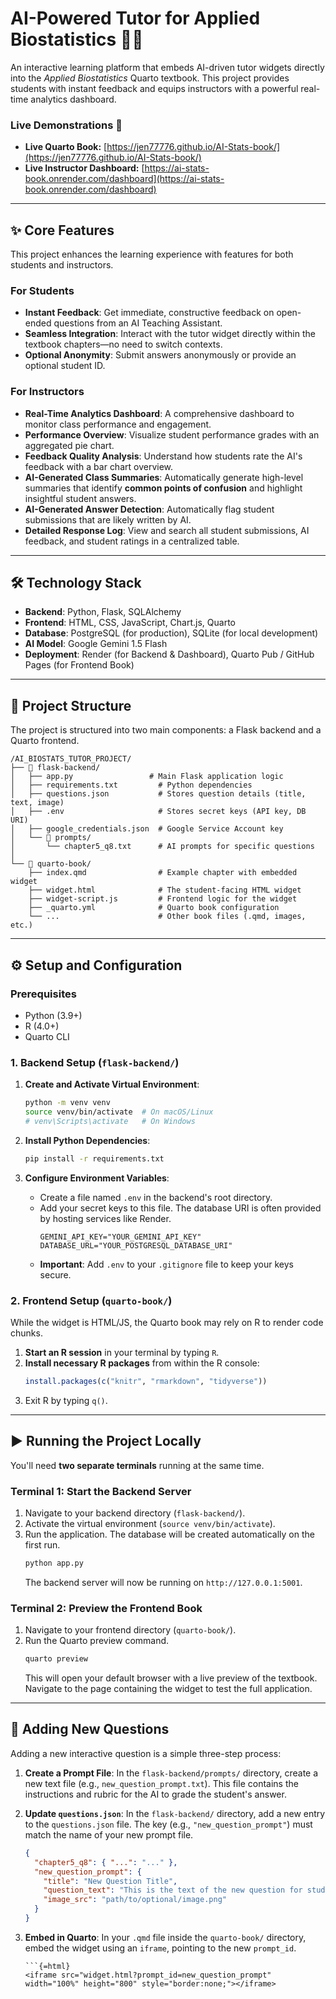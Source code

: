 # AI-Powered Tutor for Applied Biostatistics 🧪🤖

An interactive learning platform that embeds AI-driven tutor widgets directly into the *Applied Biostatistics* Quarto textbook. This project provides students with instant feedback and equips instructors with a powerful real-time analytics dashboard.



### Live Demonstrations 🚀

* **Live Quarto Book:** [https://jen77776.github.io/AI-Stats-book/](https://jen77776.github.io/AI-Stats-book/)
* **Live Instructor Dashboard:** [https://ai-stats-book.onrender.com/dashboard](https://ai-stats-book.onrender.com/dashboard)

---

## ✨ Core Features

This project enhances the learning experience with features for both students and instructors.

### For Students
* **Instant Feedback**: Get immediate, constructive feedback on open-ended questions from an AI Teaching Assistant.
* **Seamless Integration**: Interact with the tutor widget directly within the textbook chapters—no need to switch contexts.
* **Optional Anonymity**: Submit answers anonymously or provide an optional student ID.

### For Instructors
* **Real-Time Analytics Dashboard**: A comprehensive dashboard to monitor class performance and engagement.
* **Performance Overview**: Visualize student performance grades with an aggregated pie chart.
* **Feedback Quality Analysis**: Understand how students rate the AI's feedback with a bar chart overview.
* **AI-Generated Class Summaries**: Automatically generate high-level summaries that identify **common points of confusion** and highlight insightful student answers.
* **AI-Generated Answer Detection**: Automatically flag student submissions that are likely written by AI.
* **Detailed Response Log**: View and search all student submissions, AI feedback, and student ratings in a centralized table.

---

## 🛠️ Technology Stack

* **Backend**: Python, Flask, SQLAlchemy
* **Frontend**: HTML, CSS, JavaScript, Chart.js, Quarto
* **Database**: PostgreSQL (for production), SQLite (for local development)
* **AI Model**: Google Gemini 1.5 Flash
* **Deployment**: Render (for Backend & Dashboard), Quarto Pub / GitHub Pages (for Frontend Book)

---

## 📁 Project Structure

The project is structured into two main components: a Flask backend and a Quarto frontend.
```
/AI_BIOSTATS_TUTOR_PROJECT/
├── 📁 flask-backend/
│   ├── app.py                 # Main Flask application logic
│   ├── requirements.txt         # Python dependencies
│   ├── questions.json           # Stores question details (title, text, image)
│   ├── .env                     # Stores secret keys (API key, DB URI)
│   ├── google_credentials.json  # Google Service Account key
│   └── 📁 prompts/
│       └── chapter5_q8.txt      # AI prompts for specific questions
│
└── 📁 quarto-book/
    ├── index.qmd                # Example chapter with embedded widget
    ├── widget.html              # The student-facing HTML widget
    ├── widget-script.js         # Frontend logic for the widget
    ├── _quarto.yml              # Quarto book configuration
    └── ...                      # Other book files (.qmd, images, etc.)
```


---
## ⚙️ Setup and Configuration

### Prerequisites
* Python (3.9+)
* R (4.0+)
* Quarto CLI

### 1. Backend Setup (`flask-backend/`)

1.  **Create and Activate Virtual Environment**:
    ```bash
    python -m venv venv
    source venv/bin/activate  # On macOS/Linux
    # venv\Scripts\activate   # On Windows
    ```

2.  **Install Python Dependencies**:
    ```bash
    pip install -r requirements.txt
    ```

3.  **Configure Environment Variables**:
    * Create a file named `.env` in the backend's root directory.
    * Add your secret keys to this file. The database URI is often provided by hosting services like Render.
        ```env
        GEMINI_API_KEY="YOUR_GEMINI_API_KEY"
        DATABASE_URL="YOUR_POSTGRESQL_DATABASE_URI"
        ```
    * **Important**: Add `.env` to your `.gitignore` file to keep your keys secure.

### 2. Frontend Setup (`quarto-book/`)

While the widget is HTML/JS, the Quarto book may rely on R to render code chunks.

1.  **Start an R session** in your terminal by typing `R`.
2.  **Install necessary R packages** from within the R console:
    ```r
    install.packages(c("knitr", "rmarkdown", "tidyverse"))
    ```
3.  Exit R by typing `q()`.

---

## ▶️ Running the Project Locally

You'll need **two separate terminals** running at the same time.

### Terminal 1: Start the Backend Server

1.  Navigate to your backend directory (`flask-backend/`).
2.  Activate the virtual environment (`source venv/bin/activate`).
3.  Run the application. The database will be created automatically on the first run.
    ```bash
    python app.py
    ```
    The backend server will now be running on `http://127.0.0.1:5001`.

### Terminal 2: Preview the Frontend Book

1.  Navigate to your frontend directory (`quarto-book/`).
2.  Run the Quarto preview command.
    ```bash
    quarto preview
    ```
    This will open your default browser with a live preview of the textbook. Navigate to the page containing the widget to test the full application.

---

## 📝 Adding New Questions

Adding a new interactive question is a simple three-step process:

1.  **Create a Prompt File**: In the `flask-backend/prompts/` directory, create a new text file (e.g., `new_question_prompt.txt`). This file contains the instructions and rubric for the AI to grade the student's answer.

2.  **Update `questions.json`**: In the `flask-backend/` directory, add a new entry to the `questions.json` file. The key (e.g., `"new_question_prompt"`) must match the name of your new prompt file.
    ```json
    {
      "chapter5_q8": { "...": "..." },
      "new_question_prompt": {
        "title": "New Question Title",
        "question_text": "This is the text of the new question for students.",
        "image_src": "path/to/optional/image.png"
      }
    }
    ```

3.  **Embed in Quarto**: In your `.qmd` file inside the `quarto-book/` directory, embed the widget using an `iframe`, pointing to the new `prompt_id`.
    ```
    ```{=html}
    <iframe src="widget.html?prompt_id=new_question_prompt" width="100%" height="800" style="border:none;"></iframe>
    ```
    ```
